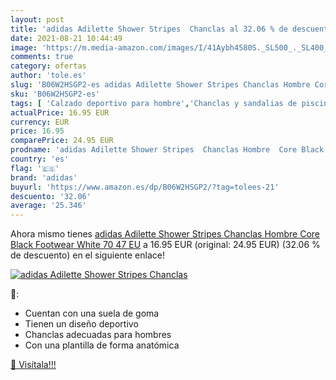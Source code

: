 ```yaml
---
layout: post
title: 'adidas Adilette Shower Stripes  Chanclas al 32.06 % de descuento'
date: 2021-08-21 10:44:49
image: 'https://m.media-amazon.com/images/I/41Aybh4580S._SL500_._SL400_.jpg'
comments: true
category: ofertas
author: 'tole.es'
slug: 'B06W2HSGP2-es adidas Adilette Shower Stripes Chanclas Hombre Core Black...'
sku: 'B06W2HSGP2-es'
tags: [ 'Calzado deportivo para hombre','Chanclas y sandalias de piscina para hombre','Zapatillas y calzado deportivo para hombre','Zapatos','Zapatos para hombre','Zapatos y complementos','adidas','chanclas', ]
actualPrice: 16.95 EUR
currency: EUR
price: 16.95
comparePrice: 24.95 EUR
prodname: 'adidas Adilette Shower Stripes  Chanclas Hombre  Core Black Footwear White 70  47 EU'
country: 'es'
flag: '🇪🇸'
brand: 'adidas'
buyurl: 'https://www.amazon.es/dp/B06W2HSGP2/?tag=tolees-21'
descuento: '32.06'
average: '25.346'
---
```


Ahora mismo tienes [adidas Adilette Shower Stripes  Chanclas Hombre  Core Black Footwear White 70  47 EU](https://www.amazon.es/dp/B06W2HSGP2/?tag=tolees-21) a 16.95 EUR (original: 24.95 EUR) (32.06 %  de descuento) en el siguiente enlace!

[![adidas Adilette Shower Stripes  Chanclas](https://m.media-amazon.com/images/I/41Aybh4580S._SL500_._SL400_.jpg)](https://www.amazon.es/dp/B06W2HSGP2/?tag=tolees-21)

🔎:

- Cuentan con una suela de goma
- Tienen un diseño deportivo
- Chanclas adecuadas para hombres
- Con una plantilla de forma anatómica

[🛒 Visítala!!!](https://www.amazon.es/dp/B06W2HSGP2/?tag=tolees-21)
